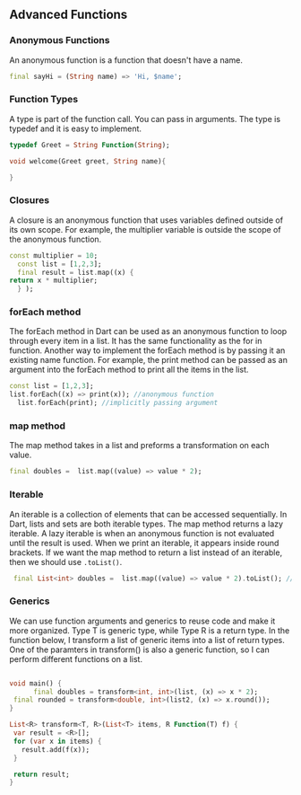 ## Advanced Functions

### Anonymous Functions

An anonymous function is a function that doesn't have a name.  

```dart
final sayHi = (String name) => 'Hi, $name';
```

### Function Types

A type is part of the function call. You can pass in arguments. The type is typedef and it is easy to implement. 

```dart
typedef Greet = String Function(String);

void welcome(Greet greet, String name){

}
```

### Closures

A closure is an anonymous function that uses variables defined outside of its own scope. For example, the multiplier variable is outside the scope of the anonymous function. 

```dart
const multiplier = 10;
  const list = [1,2,3];
  final result = list.map((x) {
return x * multiplier;
  } );
```

### forEach method

The forEach method in Dart can be used as an anonymous function to loop through every item in a list. It has the same functionality as the for in function. Another way to implement the forEach method is by passing it an existing name function. For example, the print method can be passed as an argument into the forEach method to print all the items in the list. 

```dart
const list = [1,2,3];
list.forEach((x) => print(x)); //anonymous function
  list.forEach(print); //implicitly passing argument
```

### map method

The map method takes in a list and preforms a transformation on each value. 

```dart
final doubles =  list.map((value) => value * 2);
```

### Iterable

 An iterable is a collection of elements that can be accessed sequentially. In Dart, lists and sets are both iterable types. The map method returns a lazy iterable. A lazy iterable is when an anonymous function is not evaluated until the result is used. When we print an iterable, it appears inside round brackets. If we want the map method to return a list instead of an iterable, then we should use `.toList()`. 

 ```dart
  final List<int> doubles =  list.map((value) => value * 2).toList(); //returns a list
 ```

 ### Generics

 We can use function arguments and generics to reuse code and make it more organized. Type T is generic type, while Type R is a return type. In the function below, I transform a list of generic items into a list of return types. One of the paramters in transform() is also a generic function, so I can perform different functions on a list.

 ```dart

 void main() {
       final doubles = transform<int, int>(list, (x) => x * 2);
  final rounded = transform<double, int>(list2, (x) => x.round());
 }
 
List<R> transform<T, R>(List<T> items, R Function(T) f) {
  var result = <R>[];
  for (var x in items) {
    result.add(f(x));
  }

  return result;
}
 ```